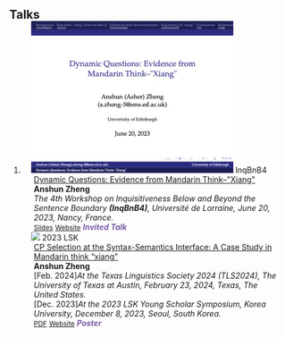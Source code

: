 <h2 id="Talks" style="margin: 2px 0px -15px;">Talks</h2>

<div class="publications">
<ol class="bibliography">


<li>
<div class="pub-row">

  <div class="col-sm-3 abbr" style="position: relative;padding-right: 15px;padding-left: 15px;">
    <img src="assets/img/DQslides2.jpg" class="teaser img-fluid z-depth-1">
    <abbr class="badge">InqBnB4</abbr>
  </div>

  <div class="col-sm-9" style="position: relative;padding-right: 15px;padding-left: 20px;">
    <div class="title"><a href="https://iwcs2023.loria.fr/inqbnb4-inquisitiveness-below-and-beyond-the-sentence-boundary/" target="_blank">Dynamic Questions: Evidence from Mandarin Think–"Xiang"</a></div>
    <div class="author"><strong>Anshun Zheng</strong></div>
    <div class="periodical"><em>The 4th Workshop on Inquisitiveness Below and Beyond the Sentence Boundary <strong>(InqBnB4)</strong>, Université de Lorraine, June 20, 2023, Nancy, France.</em></div>
    <div class="links">
      <a href="assets/files/DQslides.pdf" class="btn btn-sm z-depth-0" role="button" target="_blank" style="font-size:12px;">Slides</a>
      <!-- <a href="https://github.com/Hanchao-Zhang/K-Tensors" class="btn btn-sm z-depth-0" role="button" target="_blank" style="font-size:12px;">Code</a> -->
      <!-- <a href="https://pypi.org/project/KTensors/" class="btn btn-sm z-depth-0" role="button" target="_blank" style="font-size:12px;">Package</a> -->
      <a href="https://iwcs2023.loria.fr/inqbnb4-inquisitiveness-below-and-beyond-the-sentence-boundary/" class="btn btn-sm z-depth-0" role="button" target="_blank" style="font-size:12px;">Website</a>
      <strong><i style="color:#7b5aa6">Invited Talk</i></strong>
    </div>
  </div>
</div>

<div class="pub-row">

  <div class="col-sm-3 abbr" style="position: relative;padding-right: 15px;padding-left: 15px;">
    <img src="assets/img/Mandarin_ICH_poster.jpg" class="teaser img-fluid z-depth-1">
    <abbr class="badge">2023 LSK</abbr>
  </div>

  <div class="col-sm-9" style="position: relative;padding-right: 15px;padding-left: 20px;">
    <div class="title"><a href="assets/img/LSK_poster.jpeg" target="_blank">CP Selection at the Syntax-Semantics Interface: A Case Study in Mandarin think “xiang”</a></div>
    <div class="author"><strong>Anshun Zheng</strong></div>
    <div class="periodical">[Feb. 2024]<em>At the Texas Linguistics Society 2024 (TLS2024), The University of Texas at Austin, February 23, 2024, Texas, The United States.</em></div>
    <div class="periodical">[Dec. 2023]<em>At the 2023 LSK Young Scholar Symposium, Korea University, December 8, 2023, Seoul, South Korea.</em></div>
    <div class="links">
      <a href="assets/files/Mandarin_ICH_poster.pdf" class="btn btn-sm z-depth-0" role="button" target="_blank" style="font-size:12px;">PDF</a> 
      <a href="https://www.linguistics.or.kr/php/menu_05.php#section55" class="btn btn-sm z-depth-0" role="button" target="_blank" style="font-size:12px;">Website</a>
      <strong><i style="color:#7b5aa6">Poster</i></strong>
      <!-- <a href="https://github.com/Hanchao-Zhang/K-Tensors" class="btn btn-sm z-depth-0" role="button" target="_blank" style="font-size:12px;">Code</a> -->
      <!-- <a href="https://pypi.org/project/KTensors/" class="btn btn-sm z-depth-0" role="button" target="_blank" style="font-size:12px;">Package</a> -->
    </div>
  </div>
</div>

</li>
<!-- <br> -->
</ol>
</div>
